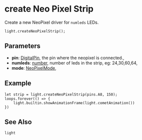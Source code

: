 # create Neo Pixel Strip

Create a new NeoPixel driver for `numleds` LEDs.

```sig
light.createNeoPixelStrip();
```

## Parameters

* **pin**: [DigitalPin](/reference/blocks/DigitalPin), the pin where the neopixel is connected.,
* **numleds**: [number](/reference/blocks/number), number of leds in the strip, eg: 24,30,60,64,
* **mode**: [NeoPixelMode](/reference/blocks/NeoPixelMode), 

## Example

```blocks
let strip = light.createNeoPixelStrip(pins.A8, 150);
loops.forever(() => {
    light.builtin.showAnimationFrame(light.cometAnimation())
})
```

## See Also

```package
light
```


